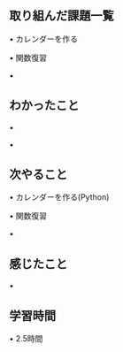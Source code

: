 ## 取り組んだ課題一覧
• カレンダーを作る

• 関数復習

• 

## わかったこと
• 

• 


## 次やること
• カレンダーを作る(Python)


• 関数復習


• 

## 感じたこと
• 


## 学習時間
• 2.5時間